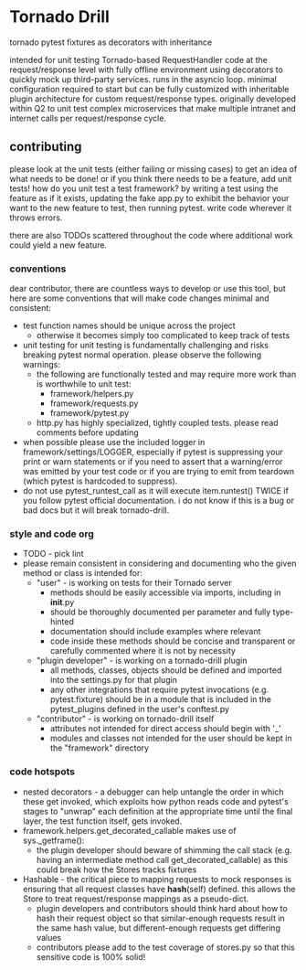 # Tornado Drill
tornado pytest fixtures as decorators with inheritance

intended for unit testing Tornado-based RequestHandler code at the
request/response level with fully offline environment using decorators to
quickly mock up third-party services. runs in the asyncio loop. minimal
configuration required to start but can be fully customized with inheritable
plugin architecture for custom request/response types. originally developed
within Q2 to unit test complex microservices that make multiple intranet and
internet calls per request/response cycle.

## contributing
please look at the unit tests (either failing or missing cases) to get an idea
of what needs to be done! or if you think there needs to be a feature, add unit
tests! 
how do you unit test a test framework? by writing a test using the feature as
if it exists, updating the fake app.py to exhibit the behavior your want to the
new feature to test, then running pytest. write code wherever it throws errors.

there are also TODOs scattered throughout the code where additional work could
yield a new feature.

### conventions
dear contributor, there are countless ways to develop or use this tool, but here
are some conventions that will make code changes minimal and consistent:
- test function names should be unique across the project
    - otherwise it becomes simply too complicated to keep track of tests
- unit testing for unit testing is fundamentally challenging and risks breaking
    pytest normal operation. please observe the following warnings:
    - the following are functionally tested and may require more work than is
        worthwhile to unit test: 
        - framework/helpers.py
        - framework/requests.py
        - framework/pytest.py
    - http.py has highly specialized, tightly coupled tests. please read
        comments before updating
- when possible please use the included logger in framework/settings/LOGGER,
    especially if pytest is suppressing your print or warn statements or if you
    need to assert that a warning/error was emitted by your test code or if you
    are trying to emit from teardown (which pytest is hardcoded to suppress).
- do not use pytest_runtest_call as it will execute item.runtest() TWICE if you
    follow pytest official documentation. i do not know if this is a bug or bad
    docs but it will break tornado-drill.
    
### style and code org
- TODO - pick lint
- please remain consistent in considering and documenting who the given
    method or class is intended for:
    - "user" - is working on tests for their Tornado server
        - methods should be easily accessible via imports, including in __init__.py
        - should be thoroughly documented per parameter and fully type-hinted
        - documentation should include examples where relevant
        - code inside these methods should be concise and transparent or carefully
            commented where it is not by necessity
    - "plugin developer" - is working on a tornado-drill plugin
        - all methods, classes, objects should be defined and imported into the
            settings.py for that plugin
        - any other integrations that require pytest invocations (e.g. pytest.fixture)
            should be in a module that is included in the pytest_plugins defined
            in the user's conftest.py
    - "contributor" - is working on tornado-drill itself
        - attributes not intended for direct access should begin with '_'
        - modules and classes not intended for the user should be kept in the
            "framework" directory
    
### code hotspots
- nested decorators - a debugger can help untangle the order in which these
    get invoked, which exploits how python reads code and pytest's stages to
    "unwrap" each definition at the appropriate time until the final layer,
    the test function itself, gets invoked.
- framework.helpers.get_decorated_callable makes use of sys._getframe():
    - the plugin developer should beware of shimming the call stack (e.g.
        having an intermediate method call get_decorated_callable) as this
        could break how the Stores tracks fixtures
- Hashable - the critical piece to mapping requests to mock responses is
    ensuring that all request classes  have __hash__(self) defined. this allows
    the Store to treat request/response mappings as a pseudo-dict.
    - plugin developers and contributors should think hard about how to hash
        their request object so that similar-enough requests result in the same
        hash value, but different-enough requests get differing values
    - contributors please add to the test coverage of stores.py so that this
        sensitive code is 100% solid!